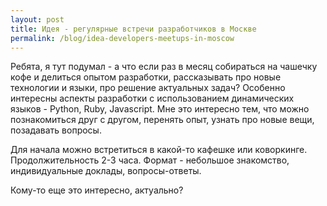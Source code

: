 ```yaml
---
layout: post
title: Идея - регулярные встречи разработчиков в Москвe
permalink: /blog/idea-developers-meetups-in-moscow
---
```

Ребята, я тут подумал - а что если раз в месяц собираться на чашечку кофе и делиться опытом разработки, рассказывать про новые технологии и языки, про решение актуальных задач? Особенно интересны аспекты разработки с использованием динамических языков - Python, Ruby, Javascript. Мне это интересно тем, что можно познакомиться друг с другом, перенять опыт, узнать про новые вещи, позадавать вопросы.

Для начала можно встретиться в какой-то кафешке или коворкинге. Продолжительность 2-3 часа. Формат - небольшое знакомство, индивидуальные доклады, вопросы-ответы.

Кому-то еще это интересно, актуально?